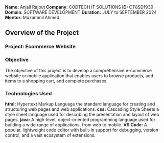 **Name:** Anjali Rajput 
                                                       **Company:** CODTECH IT SOLUTIONS
**ID:** CT8SD1939
**Domain:** SOFTWARE DEVELOPMENT
**Duration:** JULY to SEPTEMBER 2024
**Mentor:** Muzammil Ahmed


## Overview of the Project
### Project: Ecommerce Website

### Objective
The objective of this project is to develop a comprehensive e-commerce website or mobile application that
enables users to browse products, add items to a shopping cart, and complete
purchases.


### Technologies Used
**html:** Hypertext Markup Language the standard language for creating and structuring web pages and web applications.
**css:** Cascading Style Sheets a style sheet language used for describing the presentation and layout of web pages.
**java:** A high-level, object-oriented programming language used for building a wide range of applications, from web to mobile.
**VS Code:** A popular, lightweight code editor with built-in support for debugging, version control, and a vast ecosystem of extensions.

